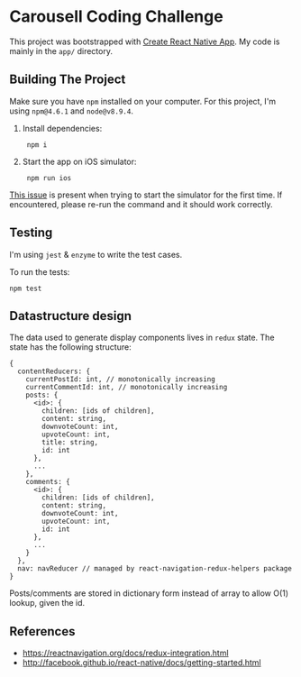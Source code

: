# Carousell Coding Challenge

This project was bootstrapped with [Create React Native App](https://github.com/react-community/create-react-native-app). My code is mainly in the `app/` directory.

## Building The Project

Make sure you have `npm` installed on your computer. For this project, I'm using `npm@4.6.1` and `node@v8.9.4`.



1. Install dependencies:

        npm i

2. Start the app on iOS simulator:

        npm run ios

[This issue](https://github.com/react-community/create-react-native-app/issues/62) is present when trying to start the simulator for the first time. If encountered, please re-run the command and it should work correctly.

## Testing

I'm using `jest` & `enzyme` to write the test cases.

To run the tests:

    npm test

## Datastructure design

The data used to generate display components lives in `redux` state. The state has the following structure:

```
{
  contentReducers: {
    currentPostId: int, // monotonically increasing
    currentCommentId: int, // monotonically increasing
    posts: {
      <id>: {
        children: [ids of children],
        content: string,
        downvoteCount: int,
        upvoteCount: int,
        title: string,
        id: int
      },
      ...
    },
    comments: {
      <id>: {
        children: [ids of children],
        content: string,
        downvoteCount: int,
        upvoteCount: int,
        id: int
      },
      ...
    }
  },
  nav: navReducer // managed by react-navigation-redux-helpers package
}

```

Posts/comments are stored in dictionary form instead of array to allow O(1) lookup, given the id.

## References

* https://reactnavigation.org/docs/redux-integration.html
* http://facebook.github.io/react-native/docs/getting-started.html


